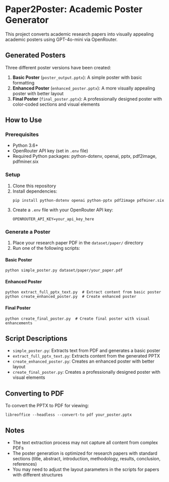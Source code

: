 # Paper2Poster: Academic Poster Generator

This project converts academic research papers into visually appealing academic posters using GPT-4o-mini via OpenRouter.

## Generated Posters

Three different poster versions have been created:

1. **Basic Poster** (`poster_output.pptx`): A simple poster with basic formatting
2. **Enhanced Poster** (`enhanced_poster.pptx`): A more visually appealing poster with better layout
3. **Final Poster** (`final_poster.pptx`): A professionally designed poster with color-coded sections and visual elements

## How to Use

### Prerequisites

- Python 3.6+
- OpenRouter API key (set in `.env` file)
- Required Python packages: python-dotenv, openai, pptx, pdf2image, pdfminer.six

### Setup

1. Clone this repository
2. Install dependencies:
   ```
   pip install python-dotenv openai python-pptx pdf2image pdfminer.six
   ```
3. Create a `.env` file with your OpenRouter API key:
   ```
   OPENROUTER_API_KEY=your_api_key_here
   ```

### Generate a Poster

1. Place your research paper PDF in the `dataset/paper/` directory
2. Run one of the following scripts:

#### Basic Poster
```
python simple_poster.py dataset/paper/your_paper.pdf
```

#### Enhanced Poster
```
python extract_full_pptx_text.py  # Extract content from basic poster
python create_enhanced_poster.py  # Create enhanced poster
```

#### Final Poster
```
python create_final_poster.py  # Create final poster with visual enhancements
```

## Script Descriptions

- `simple_poster.py`: Extracts text from PDF and generates a basic poster
- `extract_full_pptx_text.py`: Extracts content from the generated PPTX
- `create_enhanced_poster.py`: Creates an enhanced poster with better layout
- `create_final_poster.py`: Creates a professionally designed poster with visual elements

## Converting to PDF

To convert the PPTX to PDF for viewing:

```
libreoffice --headless --convert-to pdf your_poster.pptx
```

## Notes

- The text extraction process may not capture all content from complex PDFs
- The poster generation is optimized for research papers with standard sections (title, abstract, introduction, methodology, results, conclusion, references)
- You may need to adjust the layout parameters in the scripts for papers with different structures